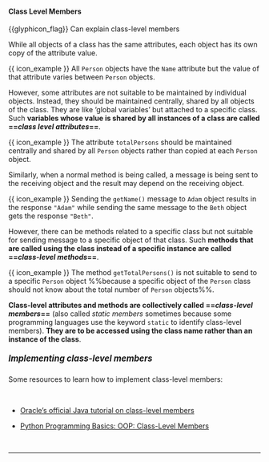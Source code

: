 <div id="title">

#### Class Level Members

</div>

<span id="prereqs"></span>

<span id="outcomes">{{glyphicon_flag}} Can explain class-level members</span>

<div id="body">

While all objects of a class has the same attributes, each object has its own copy of the attribute value.

<tip-box>

{{ icon_example }} All `Person` objects have the `Name` attribute but the value of that attribute varies between `Person` objects.

</tip-box>

However, some attributes are not suitable to be maintained by individual objects. Instead, they should be maintained centrally, shared by all objects of the class. They are like ‘global variables’ but attached to a specific class. Such **variables whose value is shared by all instances of a class are called ==_class level attributes_==**.

<tip-box>

{{ icon_example }} The attribute `totalPersons` should be maintained centrally and shared by all `Person` objects rather than copied at each `Person` object.  

</tip-box>

Similarly, when a normal method is being called, a message is being sent to the receiving object and the result may depend on the receiving object.

<tip-box>

{{ icon_example }} Sending the `getName()` message to `Adam` object results in the response `"Adam"` while sending the same message to the `Beth` object gets the response `"Beth"`.

</tip-box>

However, there can be methods related to a specific class but not suitable for sending message to a specific object of that class. Such **methods that are called using the class instead of a specific instance are called ==_class-level methods_==**.

<tip-box>

{{ icon_example }} The method `getTotalPersons()` is not suitable to send to a specific `Person` object %%because a specific object of the `Person` class should not know about the total number of `Person` objects%%.

</tip-box>

**Class-level attributes and methods are collectively called ==_class-level members_==** (also called _static members_ sometimes because some programming languages use the keyword `static` to identify class-level members). **They are to be accessed using the class name rather than an instance of the class**.

##### <big>Implementing class-level members</big>

Some resources to learn how to implement class-level members:

<tabs> 
  <tab header="Java">

* [Oracle’s official Java tutorial on class-level members](https://docs.oracle.com/javase/tutorial/java/javaOO/classvars.html)
  
  </tab>
  <tab header="Python">

* [Python Programming Basics: OOP: Class-Level Members](https://nus-te3201.github.io/website/programming/toc/oop.html#class-level-members)

  </tab>
</tabs><hr>


</div>

<div id="extras">
  <include src="exercises.md" />
</div>